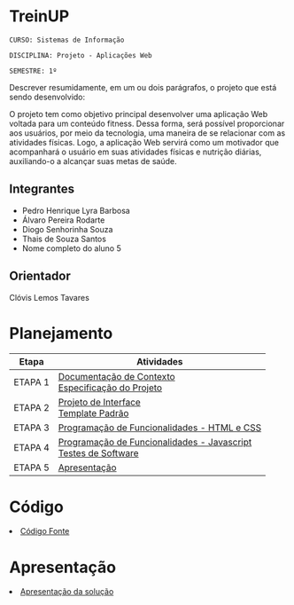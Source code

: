 # TreinUP

`CURSO: Sistemas de Informação`

`DISCIPLINA: Projeto - Aplicações Web`

`SEMESTRE: 1º`

Descrever resumidamente, em um ou dois parágrafos, o projeto que está sendo desenvolvido:

O projeto tem como objetivo principal desenvolver uma aplicação Web voltada para um conteúdo fitness. Dessa forma, será possível proporcionar aos usuários, por meio da tecnologia, uma maneira de se relacionar com as atividades físicas. Logo, a aplicação Web servirá como um motivador que acompanhará o usuário em suas atividades físicas e nutrição diárias, auxiliando-o a alcançar suas metas de saúde.

## Integrantes


* Pedro Henrique Lyra Barbosa
* Álvaro Pereira Rodarte
* Diogo Senhorinha Souza
* Thais de Souza Santos
* Nome completo do aluno 5


## Orientador

Clóvis Lemos Tavares

# Planejamento

| Etapa         | Atividades |
|  :----:   | ----------- |
| ETAPA 1         |[Documentação de Contexto](docs/context.md) <br> [Especificação do Projeto](docs/especification.md) |
| ETAPA 2         |[Projeto de Interface](docs/interface.md) <br> [Template Padrão](docs/template.md) |
| ETAPA 3         |[Programação de Funcionalidades - HTML e CSS](docs/development.md) |
| ETAPA 4        |[Programação de Funcionalidades - Javascript](docs/development.md) <br> [Testes de Software ](docs/tests.md) |
| ETAPA 5         | [Apresentação](presentation/README.md) |

# Código

<li><a href="src/README.md"> Código Fonte</a></li>

# Apresentação

<li><a href="presentation/README.md"> Apresentação da solução</a></li>
